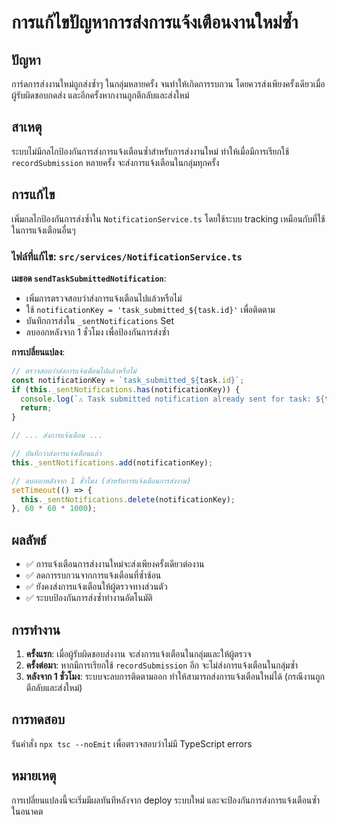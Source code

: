 # การแก้ไขปัญหาการส่งการแจ้งเตือนงานใหม่ซ้ำ

## ปัญหา
การ์ดการส่งงานใหม่ถูกส่งซ้ำๆ ในกลุ่มหลายครั้ง จนทำให้เกิดการรบกวน โดยควรส่งเพียงครั้งเดียวเมื่อผู้รับผิดชอบกดส่ง และอีกครั้งหากงานถูกตีกลับและส่งใหม่

## สาเหตุ
ระบบไม่มีกลไกป้องกันการส่งการแจ้งเตือนซ้ำสำหรับการส่งงานใหม่ ทำให้เมื่อมีการเรียกใช้ `recordSubmission` หลายครั้ง จะส่งการแจ้งเตือนในกลุ่มทุกครั้ง

## การแก้ไข
เพิ่มกลไกป้องกันการส่งซ้ำใน `NotificationService.ts` โดยใช้ระบบ tracking เหมือนกับที่ใช้ในการแจ้งเตือนอื่นๆ

### ไฟล์ที่แก้ไข: `src/services/NotificationService.ts`

**เมธอด `sendTaskSubmittedNotification`**:
- เพิ่มการตรวจสอบว่าส่งการแจ้งเตือนไปแล้วหรือไม่
- ใช้ `notificationKey = 'task_submitted_${task.id}'` เพื่อติดตาม
- บันทึกการส่งใน `_sentNotifications` Set
- ลบออกหลังจาก 1 ชั่วโมง เพื่อป้องกันการส่งซ้ำ

**การเปลี่ยนแปลง**:
```typescript
// ตรวจสอบว่าส่งการแจ้งเตือนไปแล้วหรือไม่
const notificationKey = `task_submitted_${task.id}`;
if (this._sentNotifications.has(notificationKey)) {
  console.log(`⚠️ Task submitted notification already sent for task: ${task.id}`);
  return;
}

// ... ส่งการแจ้งเตือน ...

// บันทึกว่าส่งการแจ้งเตือนแล้ว
this._sentNotifications.add(notificationKey);

// ลบออกหลังจาก 1 ชั่วโมง (สำหรับการแจ้งเตือนการส่งงาน)
setTimeout(() => {
  this._sentNotifications.delete(notificationKey);
}, 60 * 60 * 1000);
```

## ผลลัพธ์
- ✅ การแจ้งเตือนการส่งงานใหม่จะส่งเพียงครั้งเดียวต่องาน
- ✅ ลดการรบกวนจากการแจ้งเตือนที่ซ้ำซ้อน
- ✅ ยังคงส่งการแจ้งเตือนให้ผู้ตรวจทางส่วนตัว
- ✅ ระบบป้องกันการส่งซ้ำทำงานอัตโนมัติ

## การทำงาน
1. **ครั้งแรก**: เมื่อผู้รับผิดชอบส่งงาน จะส่งการแจ้งเตือนในกลุ่มและให้ผู้ตรวจ
2. **ครั้งต่อมา**: หากมีการเรียกใช้ `recordSubmission` อีก จะไม่ส่งการแจ้งเตือนในกลุ่มซ้ำ
3. **หลังจาก 1 ชั่วโมง**: ระบบจะลบการติดตามออก ทำให้สามารถส่งการแจ้งเตือนใหม่ได้ (กรณีงานถูกตีกลับและส่งใหม่)

## การทดสอบ
รันคำสั่ง `npx tsc --noEmit` เพื่อตรวจสอบว่าไม่มี TypeScript errors

## หมายเหตุ
การเปลี่ยนแปลงนี้จะเริ่มมีผลทันทีหลังจาก deploy ระบบใหม่ และจะป้องกันการส่งการแจ้งเตือนซ้ำในอนาคต
